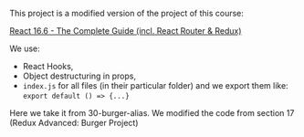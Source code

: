 This project is a modified version of the project of this course: 

[React 16.6 - The Complete Guide (incl. React Router & Redux)](https://www.udemy.com/react-the-complete-guide-incl-redux/)


We use: 
* React Hooks,
* Object destructuring in props,
* `index.js` for all files (in their particular folder) and we export them like: `export default () => {...}`

Here we take it from 30-burger-alias.
We modified the code from section 17 (Redux Advanced: Burger Project)
